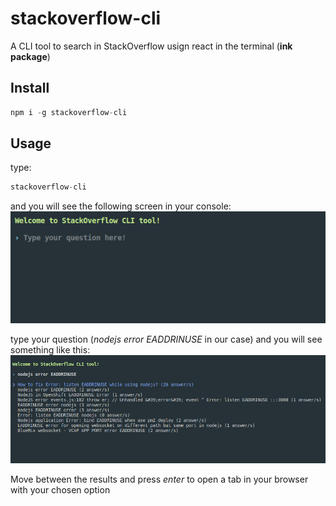 # stackoverflow-cli
A CLI tool to search in StackOverflow usign react in the terminal (**ink package**)

## Install
```js
npm i -g stackoverflow-cli
```

## Usage

type:
```js
stackoverflow-cli
```
and you will see the following screen in your console:
![](screenshots/screenshot1.png)

type your question (*nodejs error EADDRINUSE* in our case) and you will see something like this:
![](screenshots/screenshot2.png)

Move between the results and press *enter* to open a tab in your browser with your chosen option


